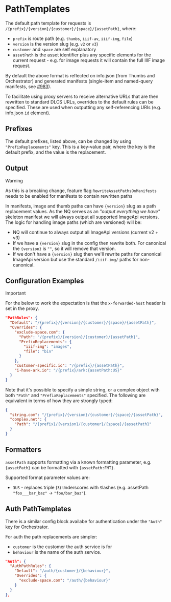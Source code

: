 # PathTemplates

The default path template for requests is `/{prefix}/{version}/{customer}/{space}/{assetPath}`, where:

* `prefix` is route path (e.g. `thumbs`, `iiif-av`, `iiif-img`, `file`)
* `version` is the version slug (e.g. `v2` or `v3`)
* `customer` and `space` are self explanatory
* `assetPath` is the asset identifier plus any specific elements for the current request - e.g. for image requests it will contain the full IIIF image request.

By default the above format is reflected on info.json (from Thumbs and Orchestrator) and generated manifests (single-item and named-query manifests, see [#983](https://github.com/dlcs/protagonist/issues/983)).

To facilitate using proxy servers to receive alternative URLs that are then rewritten to standard DLCS URLs, overrides to the default rules can be specified. These are used when outputting any self-referencing URIs (e.g. info.json `id` element).

## Prefixes

The default prefixes, listed above, can be changed by using `"PrefixReplacements"` key. This is a key-value pair, where the key is the default prefix, and the value is the replacement.

## Output

> [!WARNING]
> As this is a breaking change, feature flag `RewriteAssetPathsOnManifests` needs to be enabled for manifests to contain rewritten paths

In manifests, image and thumb paths can have `{version}` slug as a path replacement values. As the NQ serves as an _"output everything we have"_ skeleton manifest we will always output all supported ImageApi versions. The logic for handling image paths (which are versioned) will be:

* NQ will continue to always output all ImageApi versions (current v2 + v3)
* If we have a `{version}` slug in the config then rewrite both. For canonical the `{version}` is `""`, so it will remove that version.
* If we don't have a `{version}` slug then we'll rewrite paths for canonical ImageApi version but use the standard `/iiif-img/` paths for non-canonical.

## Configuration Examples

> [!IMPORTANT]
> For the below to work the expectation is that the `x-forwarded-host` header is set in the proxy.

```json
"PathRules": {
  "Default": "/{prefix}/{version}/{customer}/{space}/{assetPath}",
  "Overrides": {
    "exclude-space.com": {
      "Path": "/{prefix}/{version}/{customer}/{assetPath}",
      "PrefixReplacements": {
        "iiif-img": "images",
        "file": "bin"
      }
    },
    "customer-specific.io": "/{prefix}/{assetPath}",
    "i-have-ark.io": "/{prefix}/ark:{assetPath:US}"
  }
}
```

Note that it's possible to specify a simple string, or a complex object with both `"Path"` and `"PrefixReplacements"` specified. The following are equivalent in terms of how they are strongly typed:

```json
{
  "string.com": "/{prefix}/{version}/{customer}/{space}/{assetPath}",
  "complex.net": {
    "Path": "/{prefix}/{version}/{customer}/{space}/{assetPath}"
  }
}
```

## Formatters

`assetPath` supports formatting via a known formatting parameter, e.g. `{assetPath}` can be formatted with `{assetPath:FMT}`.

Supported format parameter values are:

* `3US` - replaces triple (`3`) `U`nderscores with `S`lashes (e.g. assetPath `"foo___bar_baz"` -> `"foo/bar_baz"`).

## Auth PathTemplates

There is a similar config block availabe for authentication under the `"Auth"` key for Orchestrator.

For auth the path replacements are simpler:
* `customer` is the customer the auth service is for
* `behaviour` is the name of the auth service.

```json
"Auth": {
  "AuthPathRules": {
    "Default": "/auth/{customer}/{behaviour}",
    "Overrides": {
      "exclude-space.com": "/auth/{behaviour}"
    }
  }
},
```
